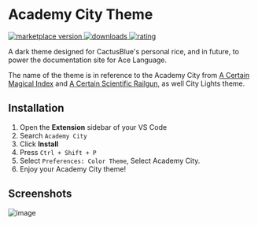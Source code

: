 Academy City Theme
==================

<p>
  <!-- marketplace version -->
  <a href="https://marketplace.visualstudio.com/items?itemName=CactusBlue.academy-city-theme">
    <img alt="marketplace version" src="https://img.shields.io/vscode-marketplace/v/CactusBlue.academy-city-theme.svg?maxAge=3600&style=for-the-badge&labelColor=1C1E26&color=7599e6">
  </a>
  <!-- downloads -->
  <a href="https://marketplace.visualstudio.com/items?itemName=CactusBlue.academy-city-theme">
    <img alt="downloads" src="https://img.shields.io/visual-studio-marketplace/d/CactusBlue.academy-city-theme.svg?maxAge=3600&style=for-the-badge&labelColor=1C1E26&color=8a75e6">
  </a>
  <!-- rating -->
  <a href="https://marketplace.visualstudio.com/items?itemName=CactusBlue.academy-city-theme">
    <img alt="rating" src="https://img.shields.io/visual-studio-marketplace/stars/CactusBlue.academy-city-theme.svg?maxAge=86400&style=for-the-badge&labelColor=1C1E26&color=f0b82b">
  </a>
</p>

A dark theme designed for CactusBlue's personal rice, and in future, to power the documentation site for Ace Language.

The name of the theme is in reference to the Academy City from [A Certain Magical Index](https://en.wikipedia.org/wiki/A_Certain_Magical_Index) and [A Certain Scientific Railgun](https://en.wikipedia.org/wiki/A_Certain_Scientific_Railgun), as well City Lights theme.

Installation
------------
1. Open the **Extension** sidebar of your VS Code
2. Search `Academy City`
3. Click **Install**
4. Press `Ctrl + Shift + P`
5. Select `Preferences: Color Theme`, Select Academy City.
6. Enjoy your Academy City theme!


Screenshots
-----------

![image](https://cdn.discordapp.com/attachments/345670598472499201/689300589502398568/2020-03-17-233411_1920x1080_scrot.png)

